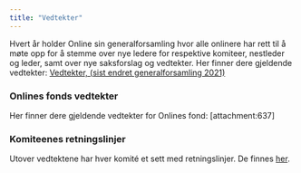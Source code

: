 ```yaml
---
title: "Vedtekter"
---
```


Hvert år holder Online sin generalforsamling hvor alle onlinere har rett til å møte opp for å stemme over nye ledere for respektive komiteer, nestleder og leder, samt over nye saksforslag og vedtekter. Her finner dere gjeldende vedtekter: [Vedtekter, (sist endret generalforsamling 2021)](https://github.com/dotkom/Onlines_Vedtekter/blob/master/vedtekter.pdf)  

### Onlines fonds vedtekter
Her finner dere gjeldende vedtekter for Onlines fond: [attachment:637]	

### Komiteenes retningslinjer
Utover vedtektene har hver komité et sett med retningslinjer. De finnes [her](https://online.ntnu.no/wiki/online/info/innsikt-og-interface/retningslinjer/).